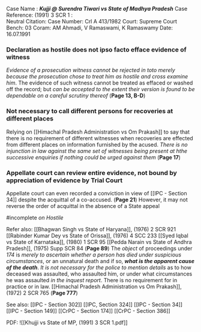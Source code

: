 Case Name : ***Kujji @ Surendra Tiwari vs State of Madhya Pradesh***
Case Reference: (1991) 3 SCR 1 :  
Neutral Citation:
Case Number: Crl A 413/1982
Court: Supreme Court
Bench: 03
Coram: AM Ahmadi, V Ramaswami, K Ramaswamy
Date: 16.07.1991

### Declaration as hostile does not ipso facto efface evidence of witness

*Evidence of a prosecution witness cannot be rejected in toto merely because the prosecution chose to treat him as hostile and cross examine him*. The evidence of such witness cannot be treated as effaced or washed off the record; but *can be accepted to the extent their version is found to be dependable on a careful scrutiny thereof* (**Page 13, B-D**)

### Not necessary to call different persons for recoveries at different places
Relying on [[Himachal Pradesh Administration vs Om Prakash]] to say that there is no requirement of different witnesses when recoveries are effected from different places on information furnished by the acused. *There is no injunction in law against the same set of witnesses being present at hthe successive enquiries if nothing could be urged against them* (**Page 17**)

### Appellate court can review entire evidence, not bound by appreciation of evidence by Trial Court

Appellate court can even recorded a conviction in view of [[IPC - Section 34]] despite the acquittal of a co-accused. (**Page 21**)
	However, it may not reverse the order of acquittal in the absence of a State appeal

#incomplete *on Hostile*

Refer also:
[[Bhagwan Singh vs State of Haryana]], (1976) 2 SCR 921
[[Rabinder Kumar Dey vs State of Orissa]], (1976) 4 SCC 233
[[Syed Iqbal vs State of Karnataka]], (1980) 1 SCR 95
[[Pedda Narain vs State of Andhra Pradesh]], (1975) Supp SCR 84
	(**Page 89**) The *object* of proceedings under *174* is *merely to ascertain whether a person has died under suspicious circumstances*, or an unnatural death and if so, ***what is the apparent cause of the death***.
		*It is not necessary for the police to mention details* as to how deceased was assaulted, who assaulted him, or under what circumstances he was assaulted *in the inquest report*.
			There is no requirement for in practice or in law.
[[Himachal Pradesh Administration vs Om Prakash]], (1972) 2 SCR 765
	(**Page 777**)

See also:
[[IPC - Section 302]]
[[IPC, Section 324]]
[[IPC - Section 34]]
[[IPC - Section 149]]
[[CrPC - Section 174]]
[[CrPC - Section 386]]

PDF:
![[Khujji vs State of MP, (1991) 3 SCR 1.pdf]]